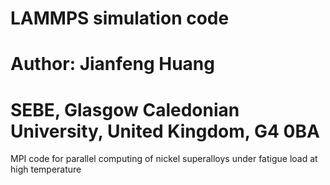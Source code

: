 # LAMMPS simulation code
# Author: Jianfeng Huang
# SEBE, Glasgow Caledonian University, United Kingdom, G4 0BA

MPI code for parallel computing of nickel superalloys under fatigue load at high temperature
